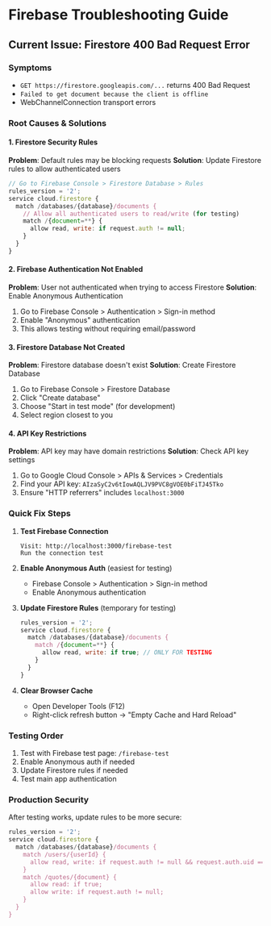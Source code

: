 # Firebase Troubleshooting Guide

## Current Issue: Firestore 400 Bad Request Error

### Symptoms
- `GET https://firestore.googleapis.com/...` returns 400 Bad Request
- `Failed to get document because the client is offline`
- WebChannelConnection transport errors

### Root Causes & Solutions

#### 1. Firestore Security Rules
**Problem**: Default rules may be blocking requests
**Solution**: Update Firestore rules to allow authenticated users

```javascript
// Go to Firebase Console > Firestore Database > Rules
rules_version = '2';
service cloud.firestore {
  match /databases/{database}/documents {
    // Allow all authenticated users to read/write (for testing)
    match /{document=**} {
      allow read, write: if request.auth != null;
    }
  }
}
```

#### 2. Firebase Authentication Not Enabled
**Problem**: User not authenticated when trying to access Firestore
**Solution**: Enable Anonymous Authentication

1. Go to Firebase Console > Authentication > Sign-in method
2. Enable "Anonymous" authentication
3. This allows testing without requiring email/password

#### 3. Firestore Database Not Created
**Problem**: Firestore database doesn't exist
**Solution**: Create Firestore Database

1. Go to Firebase Console > Firestore Database
2. Click "Create database"
3. Choose "Start in test mode" (for development)
4. Select region closest to you

#### 4. API Key Restrictions
**Problem**: API key may have domain restrictions
**Solution**: Check API key settings

1. Go to Google Cloud Console > APIs & Services > Credentials
2. Find your API key: `AIzaSyC2v6tIowAQLJV9PVC8gVOE0bFiTJ45Tko`
3. Ensure "HTTP referrers" includes `localhost:3000`

### Quick Fix Steps

1. **Test Firebase Connection**
   ```
   Visit: http://localhost:3000/firebase-test
   Run the connection test
   ```

2. **Enable Anonymous Auth** (easiest for testing)
   - Firebase Console > Authentication > Sign-in method
   - Enable Anonymous authentication

3. **Update Firestore Rules** (temporary for testing)
   ```javascript
   rules_version = '2';
   service cloud.firestore {
     match /databases/{database}/documents {
       match /{document=**} {
         allow read, write: if true; // ONLY FOR TESTING
       }
     }
   }
   ```

4. **Clear Browser Cache**
   - Open Developer Tools (F12)
   - Right-click refresh button → "Empty Cache and Hard Reload"

### Testing Order
1. Test with Firebase test page: `/firebase-test`
2. Enable Anonymous auth if needed
3. Update Firestore rules if needed
4. Test main app authentication

### Production Security
After testing works, update rules to be more secure:
```javascript
rules_version = '2';
service cloud.firestore {
  match /databases/{database}/documents {
    match /users/{userId} {
      allow read, write: if request.auth != null && request.auth.uid == userId;
    }
    match /quotes/{document} {
      allow read: if true;
      allow write: if request.auth != null;
    }
  }
}
```
